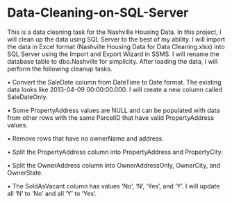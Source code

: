 # Data-Cleaning-on-SQL-Server
This is a data cleaning task for the Nashville Housing Data. In this project, I will clean up the data using SQL Server to the best of my ability.
I will import the data in Excel format (Nashville Housing Data for Data Cleaning.xlsx) into SQL Server using the Import and Export Wizard in SSMS.
I will rename the database table to dbo.Nashville for simplicity. After loading the data, I will perform the following cleanup tasks.

•	Convert the SaleDate column from DateTime to Date format. The existing data looks like 2013-04-09 00:00:00.000. I will create a new column called SaleDateOnly.

•	Some PropertyAddress values are NULL and can be populated with data from other rows with the same ParcelID that have valid PropertyAddress values.

•	Remove rows that have no ownerName and address.

•	Split the PropertyAddress column into PropertyAddress and PropertyCity.

•	Split the OwnerAddress column into OwnerAddressOnly, OwnerCity, and OwnerState.

•	The SoldAsVacant column has values ‘No’, ‘N’, ‘Yes’, and ‘Y’. I will update all ‘N’ to ‘No’ and all ‘Y’ to ‘Yes’.

